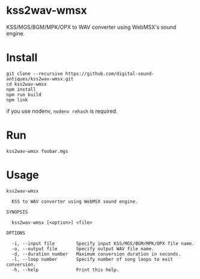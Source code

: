 # kss2wav-wmsx

KSS/MGS/BGM/MPK/OPX to WAV converter using WebMSX's sound engine.

# Install

```
git clone --recursive https://github.com/digital-sound-antiques/kss2wav-wmsx.git
cd kss2wav-wmsx
npm install
npm run build
npm link
```

if you use nodenv, `nodenv rehash` is required.

# Run

```
kss2wav-wmsx foobar.mgs
```

# Usage

```
kss2wav-wmsx

  KSS to WAV converter using WebMSX sound engine. 

SYNOPSIS

  kss2wav-wmsx [<option>] <file> 

OPTIONS

  -i, --input file        Specify input KSS/MGS/BGM/MPK/OPX file name.     
  -o, --output file       Specify output WAV file name.                    
  -d, --duration number   Maximum conversion duration in seconds.          
  -l, --loop number       Specify number of song loops to exit conversion. 
  -h, --help              Print this help.
```
